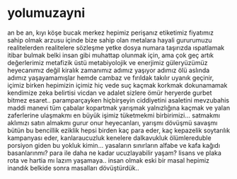 # yolumuzayni
an be an, kıyı köşe bucak merkez hepimiz perişanız etiketimiz fiyatımız sahip olmak arzusu içinde bize sahip olan metalara hayali gururumuzu realitelerden realitelere sözleşme yetke dosya numara taşırızda ıspatlamak itibar bulmak belki insan gibi muhattap olunmak için, ama çok geç artık değerlerimiz metafizik üstü metabiyolojik ve enerjimiz güleryüzümüz heyecanımız değil kiralık zamanımız adımız yaşıyor adımız ölü aslında adımız yaşayamamışlar hemde cambaz ve fırıldak takılır uyanık geçinir, içimiz birken hepimizin içimiz hiç vede suç kaçmak korkmak dokunamamak kendimize zeka belirtisi  vicdan ve adalet sizlere ömür heryerde gurbet bitmez esaret.. paramparçayken hiçbirşeyin ciddiyetini asaletini mevzubahis maddi manevi tüm çabalar kopartmak yarışmak yalnızlığına kaçmak ve yalan zaferlerine ulaşmakmı en büyük işimiz tüketmekmi birbirimizi... satmakmı aklımızı satın almakmı gurur onur heyecanları, yarışmı dövüşmü savaşmı bütün bu bencillik eziklik hepsi birden kaç para  eder, kaç kepazelik soytarılık kampanyası eder, kanlaraucuzluk kenelere dalkavukluk  ölümlereduble porsiyon giden bu yokluk kimin... yasaların sınırların alfabe ve kafa kağıdı basanlarınmı? para ile daha ne kadar ucuzlayabilir yaşam? lisans ve plaka rota ve hartia mı lazım yaşamaya.. insan olmak eski bir masal hepimiz inandık belkide sonra masalları dövüştürdük..
